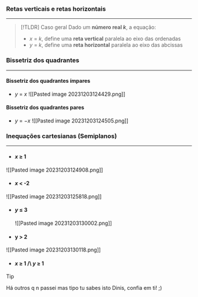 ### Retas verticais e retas horizontais
---
>[!TLDR] Caso geral
>Dado um **número real $k$**, a equação:
>- $x$ = $k$, define uma **reta vertical** paralela ao eixo das ordenadas
>- $y$ = $k$, define uma **reta horizontal** paralela ao eixo das abcissas

### Bissetriz dos quadrantes
---
#### Bissetriz dos quadrantes ímpares
- $y$ = $x$ 
  ![[Pasted image 20231203124429.png]]

#### Bissetriz dos quadrantes pares
- $y$ = $-x$
  ![[Pasted image 20231203124505.png]]

### Inequações cartesianas (Semiplanos)
---
- #### $x$ $\ge$ 1
 ![[Pasted image 20231203124908.png]]
- #### $x$ < -2
![[Pasted image 20231203125818.png]]
- #### $y$ $\le$ 3
  ![[Pasted image 20231203130002.png]]
- #### y > 2
 ![[Pasted image 20231203130118.png]]

- #### $x$ $\ge$ 1 /\\ $y$ $\ge$ 1

>[!Tip]
>Há outros q n passei mas tipo tu sabes isto Dinis, confia em ti! ;)
